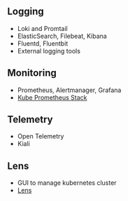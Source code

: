## Logging

- Loki and Promtail
- ElasticSearch, Filebeat, Kibana
- Fluentd, Fluentbit
- External logging tools

## Monitoring

- Prometheus, Alertmanager, Grafana
- [Kube Prometheus Stack](https://artifacthub.io/packages/helm/prometheus-community/kube-prometheus-stack)


## Telemetry

- Open Telemetry
- Kiali

## Lens

- GUI to manage kubernetes cluster
- [Lens](https://k8slens.dev/)
